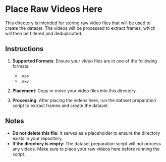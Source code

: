  # Place Raw Videos Here

This directory is intended for storing raw video files that will be used to create the dataset. The videos will be processed to extract frames, which will then be filtered and deduplicated.

## Instructions

1. **Supported Formats**: Ensure your video files are in one of the following formats:
   - `.mp4`
   - `.mkv`

2. **Placement**: Copy or move your video files into this directory.

3. **Processing**: After placing the videos here, run the dataset preparation script to extract frames and create the dataset.

## Notes

- **Do not delete this file**: It serves as a placeholder to ensure the directory exists in your repository.
- **If the directory is empty**: The dataset preparation script will not process any videos. Make sure to place your raw videos here before running the script.
